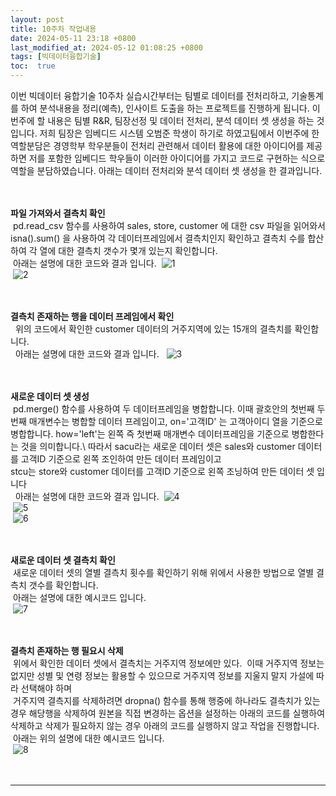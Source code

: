 ```yaml
---
layout: post
title: 10주차 작업내용
date: 2024-05-11 23:18 +0800
last_modified_at: 2024-05-12 01:08:25 +0800
tags: [빅데이터융합기술]
toc:  true
---
```



이번 빅데이터 융합기술 10주차 실습시간부터는 팀별로 데이터를 전처리하고, 기술통계를 하여 분석내용을 정리(예측), 인사이트 도출을 하는 프로젝트를 진행하게 됩니다. 이번주에 할 내용은 팀별 R&R, 팀장선정 및 데이터 전처리, 분석 데이터 셋 생성을 하는 것 입니다. 저희 팀장은 임베디드 시스템 오범준 학생이 하기로 하였고팀에서 이번주에 한 역할분담은 경영학부 학우분들이 전처리 관련해서 데이터 활용에 대한 아이디어를 제공하면 저를 포함한 임베디드 학우들이 이러한 아이디어를 가지고 코드로 구현하는 식으로 역할을 분담하였습니다. 아래는 데이터 전처리와 분석 데이터 셋 생성을 한 결과입니다. \
<br/> 
<br/> 

**파일 가져와서 결측치 확인**\
&nbsp;pd.read_csv 함수를 사용하여 sales, store, customer 에 대한 csv 파일을 읽어와서 isna().sum() 을 사용하여 각 데이터프레임에서 결측치인지 확인하고 결측치 수를 합산하여 각 열에 대한 결측치 갯수가 몇개 있는지 확인합니다.\
&nbsp;아래는 설명에 대한 코드와 결과 입니다.
&nbsp;![1](https://github.com/j-s-eee/j-s-eee/assets/163078421/9c2883eb-b88d-4992-84bc-f969583df0e5)\
&nbsp;![2](https://github.com/j-s-eee/j-s-eee/assets/163078421/13e5be54-d9d9-45e1-be0f-7100f97a6b4f)\
<br/>
<br/>


**결측치 존재하는 행을 데이터 프레임에서 확인**\
&nbsp; 위의 코드에서 확인한 customer 데이터의 거주지역에 있는 15개의 결측치를 확인합니다.\
&nbsp; 아래는 설명에 대한 코드와 결과 입니다.
&nbsp; ![3](https://github.com/j-s-eee/j-s-eee/assets/163078421/a99b8eed-d9e1-4f72-b41b-379a4bec6491)\
<br/>
<br/>



**새로운 데이터 셋 생성**\
&nbsp;pd.merge() 함수를 사용하여 두 데이터프레임을 병합합니다. 이때 괄호안의 첫번째 두번째 매개변수는 병합할 데이터 프레임이고, on='고객ID' 는 고객아이디 열을 기준으로 병합합니다. how='left'는 왼쪽 즉 첫번째 매개변수 데이터프레임을 기준으로 병합한다는 것을 의미합니다.\ 
따라서 sacu라는 새로운 데이터 셋은 sales와 customer 데이터를 고객ID 기준으로 왼쪽 조인하여 만든 데이터 프레임이고\
stcu는 store와 customer 데이터를 고객ID 기준으로 왼쪽 조닝하여 만든 데이터 셋 입니다\
&nbsp; 아래는 설명에 대한 코드와 결과 입니다.
&nbsp;![4](https://github.com/j-s-eee/j-s-eee/assets/163078421/5a93eae3-fcef-411e-9ac7-ea43f2cf929e)\
&nbsp;![5](https://github.com/j-s-eee/j-s-eee/assets/163078421/29cda321-9b85-4624-abc6-9b00473599c1)\
&nbsp;![6](https://github.com/j-s-eee/j-s-eee/assets/163078421/3ef2188e-ce01-452f-830c-cd6aa937b226)\
<br/>
<br/>

**새로운 데이터 셋 결측치 확인**\
&nbsp;새로운 데이터 셋의 열별 결측치 횟수를 확인하기 위해 위에서 사용한 방법으로 열별 결측치 갯수를 확인합니다.\
&nbsp;아래는 설명에 대한 예시코드 입니다.\
&nbsp;![7](https://github.com/j-s-eee/j-s-eee/assets/163078421/1d6092b0-d7cb-4a6a-a921-c1177a41f443)\
<br/> 
<br/>

**결측치 존재하는 행 필요시 삭제**\
&nbsp;위에서 확인한 데이터 셋에서 결측치는 거주지역 정보에만 있다. 
&nbsp;이때 거주지역 정보는 없지만 성별 및 연령 정보는 활용할 수 있으므로 거주지역 정보를 지울지 말지 가설에 따라 선택해야 하며\
&nbsp;거주지역 결측지를 삭제하려면 dropna() 함수를 통해 행중에 하나라도 결측치가 있는 경우 해당행을 삭제하여 원본을 직접 변경하는 옵션을 설정하는 아래의 코드를 실행하여 삭제하고 삭제가 필요하지 않는 경우 아래의 코드를 실행하지 않고 작업을 진행합니다.\
&nbsp;아래는 위의 설명에 대한 예시코드 입니다.\
&nbsp;![8](https://github.com/j-s-eee/j-s-eee/assets/163078421/57eadd08-c5fe-44b1-b0a8-bab38bcf0730)\
<br/> 
<br/> 






-----

